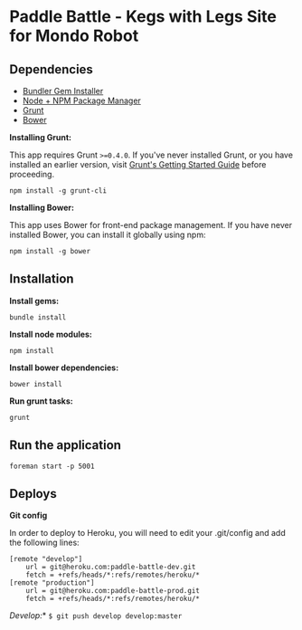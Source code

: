 Paddle Battle - Kegs with Legs Site for Mondo Robot
=============

## Dependencies

- [Bundler Gem Installer](http://gembundler.com/)
- [Node + NPM Package Manager](https://github.com/joyent/node/wiki/Installation)
- [Grunt](http://gruntjs.com/getting-started)
- [Bower](http://bower.io)

**Installing Grunt:**

This app requires Grunt `>=0.4.0`. If you've never installed Grunt, or you have installed an earlier version, visit [Grunt's Getting Started Guide](http://gruntjs.com/getting-started) before proceeding.

`npm install -g grunt-cli`

**Installing Bower:**

This app uses Bower for front-end package management. If you have never installed Bower, you can install it globally using npm:

`npm install -g bower`

## Installation

**Install gems:**  

`bundle install`

**Install node modules:**

`npm install`

**Install bower dependencies:**

`bower install`

**Run grunt tasks:**

`grunt`

## Run the application

`foreman start -p 5001`

## Deploys

**Git config**

In order to deploy to Heroku, you will need to edit your .git/config and add the following lines:

```
[remote "develop"]
    url = git@heroku.com:paddle-battle-dev.git
    fetch = +refs/heads/*:refs/remotes/heroku/*
[remote "production"]
    url = git@heroku.com:paddle-battle-prod.git
    fetch = +refs/heads/*:refs/remotes/heroku/*
```

**Develop*:** `$ git push develop develop:master`

